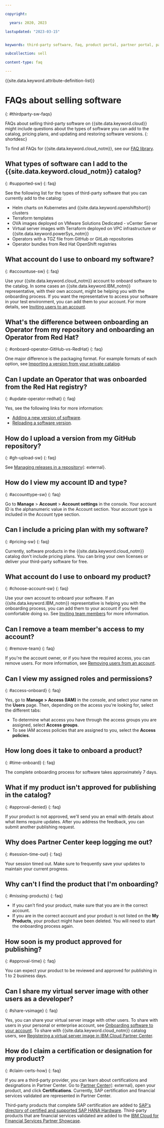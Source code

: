 ```yaml
---

copyright:

  years: 2020, 2023

lastupdated: "2023-03-15"


keywords: third-party software, faq, product portal, partner portal, partners, sellers, help, third-party, software, partner center, frequently asked questions

subcollection: sell

content-type: faq

---
```


{{site.data.keyword.attribute-definition-list}}

# FAQs about selling software
{: #thirdparty-sw-faqs}

FAQs about selling third-party software on {{site.data.keyword.cloud}} might include questions about the types of software you can add to the catalog, pricing plans, and updating and restoring software versions.
{: shortdesc}

To find all FAQs for {{site.data.keyword.cloud_notm}}, see our [FAQ library](/docs/faqs).

## What types of software can I add to the {{site.data.keyword.cloud_notm}} catalog?
{: #supported-sw}
{: faq}

See the following list for the types of third-party software that you can currently add to the catalog:

* Helm charts on Kubernetes and {{site.data.keyword.openshiftshort}} clusters
* Terraform templates
* OVA images deployed on VMware Solutions Dedicated - vCenter Server
* Virtual server images with Terraform deployed on VPC infrastructure or {{site.data.keyword.powerSys_notm}}
* Operators with a TGZ file from GitHub or GitLab repositories
* Operator bundles from Red Hat OpenShift registries

## What account do I use to onboard my software?
{: #accountuse-sw}
{: faq}

Use your {{site.data.keyword.cloud_notm}} account to onboard software to the catalog. In some cases an {{site.data.keyword.IBM_notm}} representative, with their own account, might be helping you with the onboarding process. If you want the representative to access your software in your test environment, you can add them to your account. For more details, see [Inviting users to an account](/docs/account?topic=account-iamuserinv).

## What's the difference between onboarding an Operator from my repository and onboarding an Operator from Red Hat?
{: #onboard-operator-GitHub-vs-RedHat}
{: faq}

One major difference is the packaging format. For example formats of each option, see [Importing a version from your private catalog](/docs/sell?topic=sell-sw-validate#sw-validate-add).

## Can I update an Operator that was onboarded from the Red Hat registry?
{: #update-operator-redhat}
{: faq}

Yes, see the following links for more information:

* [Adding a new version of software](/docs/sell?topic=sell-add-version-software).
* [Reloading a software version](/docs/sell?topic=sell-software-reload).

## How do I upload a version from my GitHub repository?
{: #gh-upload-sw}
{: faq}

See [Managing releases in a repository](https://docs.github.com/en/github/administering-a-repository/managing-releases-in-a-repository){: external}.

## How do I view my account ID and type?
{: #accounttype-sw}
{: faq}

Go to **Manage** > **Account** > **Account settings** in the console. Your account ID is the alphanumeric value in the Account section. Your account type is included in the Account type section.

## Can I include a pricing plan with my software?
{: #pricing-sw}
{: faq}

Currently, software products in the {{site.data.keyword.cloud_notm}} catalog don't include pricing plans. You can bring your own licenses or deliver your third-party software for free.

## What account do I use to onboard my product?
{: #choose-account-sw}
{: faq}

Use your own account to onboard your software. If an {{site.data.keyword.IBM_notm}} representative is helping you with the onboarding process, you can add them to your account if you feel comfortable doing so. See [Inviting team members](/docs/sell?topic=sell-sw-invite-team) for more information.

## Can I remove a team member's access to my account?
{: #remove-team}
{: faq}

If you're the account owner, or if you have the required access, you can remove users. For more information, see [Removing users from an account](/docs/account?topic=account-remove).

## Can I view my assigned roles and permissions?
{: #access-onboard}
{: faq}

Yes, go to **Manage > Access (IAM)** in the console, and select your name on the **Users** page. Then, depending on the access you're looking for, select the different tabs:

* To determine what access you have through the access groups you are assigned, select **Access groups**.
* To see IAM access policies that are assigned to you, select the **Access policies**.

## How long does it take to onboard a product?
{: #time-onboard}
{: faq}

The complete onboarding process for software takes approximately 7 days.

## What if my product isn't approved for publishing in the catalog?
{: #approval-denied}
{: faq}

If your product is not approved, we'll send you an email with details about what items require updates. After you address the feedback, you can submit another publishing request.

## Why does Partner Center keep logging me out?
{: #session-time-out}
{: faq}

Your session timed out. Make sure to frequently save your updates to maintain your current progress.

## Why can't I find the product that I'm onboarding?
{: #missing-products}
{: faq}

* If you can't find your product, make sure that you are in the correct account.
* If you are in the correct account and your product is not listed on the **My Products**, your product might have been deleted. You will need to start the onboarding process again.

## How soon is my product approved for publishing?
{: #approval-time}
{: faq}

You can expect your product to be reviewed and approved for publishing in 1 to 2 business days.

## Can I share my virtual server image with other users as a developer?
{: #share-vsimage}
{: faq}

Yes, you can share your virtual server image with other users. To share with users in your personal or enterprise account, see [Onboarding software to your account](/docs/account?topic=account-create-private-catalog&interface=ui). To share with {{site.data.keyword.cloud_notm}} catalog users, see [Registering a virtual server image in IBM Cloud Partner Center](/docs/sell?topic=sell-vsimage-register).

## How do I claim a certification or designation for my product?
{: #claim-certs-how}
{: faq}

If you are a third-party provider, you can learn about certifications and designations in Partner Center. Go to [Partner Center](https://cloud.ibm.com/partner-center/sell){: external}, open your product, and click **Certifications**. Currently, SAP certification and financial services validated are represented in Partner Center.

Third-party products that complete SAP certification are added to [SAP's directory of certified and supported SAP HANA Hardware](https://www.sap.com/dmc/exp/2014-09-02-hana-hardware/enEN/#/solutions?filters=v:deCertified;iaas;ve:28). Third-party products that are financial services validated are added to the [IBM Cloud for Financial Services Partner Showcase](https://www.ibm.com/partners/showcase/financial-services).
